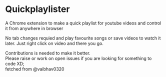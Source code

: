 # Quickplaylister

A Chrome extension to make a quick playlist for youtube videos and control it from anywhere in browser <br>

No tab changes requied and play favourite songs or save videos to watch it later.
Just right click on video and there you go.

Contributions is needed to make it better.
<br>
Please raise or work on open issues if you are looking for something to code XD;
<br>
fetched from @vaibhav0320
